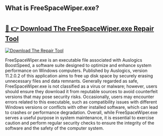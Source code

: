 ## What is FreeSpaceWiper.exe? 

# <h2><a href="https://exedetect.com/download.php?FreeSpaceWiper.exe">🔗 👉 Download The FreeSpaceWiper.exe Repair Tool</a></h2>

[![Download The Repair Tool](https://exedetect.com/download-button.jpg)](https://exedetect.com/download.php?FreeSpaceWiper.exe)

FreeSpaceWiper.exe is an executable file associated with Auslogics BoostSpeed, a software suite designed to optimize and enhance system performance on Windows computers. Published by Auslogics, version 11.2.0.2 of this application aims to free up disk space by securely erasing unnecessary files and data remnants. Generally regarded as safe, FreeSpaceWiper.exe is not classified as a virus or malware; however, users should ensure they download it from reputable sources to avoid counterfeit versions that may pose security risks. Occasionally, users may encounter errors related to this executable, such as compatibility issues with different Windows versions or conflicts with other installed software, which can lead to crashes or performance degradation. Overall, while FreeSpaceWiper.exe serves a useful purpose in system maintenance, it is essential to exercise caution and perform regular security checks to ensure the integrity of the software and the safety of the computer system.